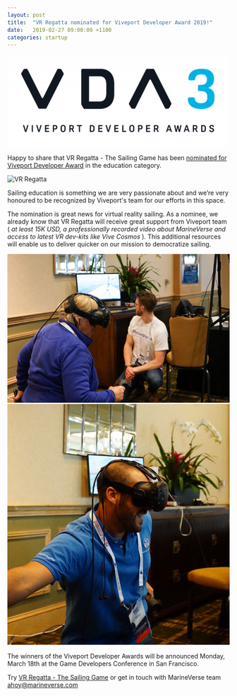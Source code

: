 ```yaml
---
layout: post
title:  "VR Regatta nominated for Viveport Developer Award 2019!"
date:   2019-02-27 09:00:00 +1100
categories: startup
---
```


![VDA3](/assets/VDA3.png)

Happy to share that VR Regatta - The Sailing Game has been [nominated for Viveport Developer Award](https://blog.vive.com/us/2019/02/27/announcing-vda3-nominees/) in the education category.

![VR Regatta](https://d3mi3qsvgmg9zn.cloudfront.net/production/assets/capsule_616x353-05b5821e42ca658e759955af9362586619f1ee501b10ce5f1c88c357dd1c97e6.jpg)

<!--more-->

Sailing education is something we are very passionate about and we’re very honoured to be recognized by Viveport's team for our efforts in this space.

The nomination is great news for virtual reality sailing. As a nominee, we already know that VR Regatta will receive great support from Viveport team ( *at least 15K USD, a professionally recorded video about MarineVerse and access to latest VR dev-kits like Vive Cosmos* ). This additional resources will enable us to deliver quicker on our mission to democratize sailing.

![David at NSPS](/assets/David_Florida_01.jpg)
![David at NSPS](/assets/florida2.jpg)

The winners of the Viveport Developer Awards will be announced Monday, March 18th at the Game Developers Conference in San Francisco.

Try [VR Regatta - The Sailing Game](https://www.viveport.com/apps/dd4d3900-6404-4596-950c-403af6238a81/VR_Regatta_-_The_Sailing_Game/) or get in touch with MarineVerse team ahoy@marineverse.com
